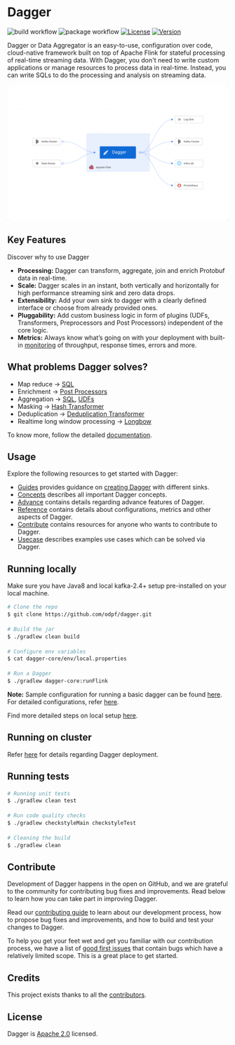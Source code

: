 # Dagger
![build workflow](https://github.com/odpf/dagger/actions/workflows/build.yml/badge.svg)
![package workflow](https://github.com/odpf/dagger/actions/workflows/package.yml/badge.svg)
[![License](https://img.shields.io/badge/License-Apache%202.0-blue.svg?logo=apache)](LICENSE)
[![Version](https://img.shields.io/github/v/release/odpf/dagger?logo=semantic-release)](https://github.com/odpf/dagger/releases/latest)

Dagger or Data Aggregator is an easy-to-use, configuration over code, cloud-native framework built on top of Apache Flink for stateful processing of real-time streaming data. With Dagger, you don't need to write custom applications or manage resources to process data in real-time.
Instead, you can write SQLs to do the processing and analysis on streaming data.

<p align="center"><img src="./docs/static/img/overview.svg" /></p>

## Key Features
Discover why to use Dagger

* **Processing:** Dagger can transform, aggregate, join and enrich Protobuf data in real-time.
* **Scale:** Dagger scales in an instant, both vertically and horizontally for high performance streaming sink and zero data drops.
* **Extensibility:** Add your own sink to dagger with a clearly defined interface or choose from already provided ones.
* **Pluggability:** Add custom business logic in form of plugins \(UDFs, Transformers, Preprocessors and Post Processors\) independent of the core logic. 
* **Metrics:** Always know what’s going on with your deployment with built-in [monitoring](https://odpf.github.io/dagger/docs/reference/metrics) of throughput, response times, errors and more.

## What problems Dagger solves?
* Map reduce -> [SQL](https://ci.apache.org/projects/flink/flink-docs-release-1.9/dev/table/sql.html)
* Enrichment -> [Post Processors](https://odpf.github.io/dagger/docs/advance/post_processor)
* Aggregation -> [SQL](https://ci.apache.org/projects/flink/flink-docs-release-1.9/dev/table/sql.html), [UDFs](https://odpf.github.io/dagger/docs/guides/use_udf)
* Masking -> [Hash Transformer](https://odpf.github.io/dagger/docs/reference/transformers#HashTransformer)
* Deduplication -> [Deduplication Transformer](https://odpf.github.io/dagger/docs/reference/transformers#DeDuplicationTransformer)
* Realtime long window processing -> [Longbow](https://odpf.github.io/dagger/docs/advance/longbow)

To know more, follow the detailed [documentation](https://odpf.github.io/dagger/).

## Usage

Explore the following resources to get started with Dagger:

* [Guides](https://odpf.github.io/dagger/docs/guides/overview) provides guidance on [creating Dagger](https://odpf.github.io/dagger/docs/guides/create_dagger) with different sinks.
* [Concepts](https://odpf.github.io/dagger/docs/concepts/overview) describes all important Dagger concepts.
* [Advance](https://odpf.github.io/dagger/docs/advance/overview) contains details regarding advance features of Dagger.
* [Reference](https://odpf.github.io/dagger/docs/reference/overview) contains details about configurations, metrics and other aspects of Dagger.
* [Contribute](https://odpf.github.io/dagger/docs/contribute/contribution) contains resources for anyone who wants to contribute to Dagger.
* [Usecase](https://odpf.github.io/dagger/docs/usecase/overview) describes examples use cases which can be solved via Dagger.

## Running locally
Make sure you have Java8 and local kafka-2.4+ setup pre-installed on your local machine.
```sh
# Clone the repo
$ git clone https://github.com/odpf/dagger.git  

# Build the jar
$ ./gradlew clean build 

# Configure env variables
$ cat dagger-core/env/local.properties

# Run a Dagger
$ ./gradlew dagger-core:runFlink
```
**Note:** Sample configuration for running a basic dagger can be found [here](https://odpf.github.io/dagger/docs/guides/create_dagger#common-configurations). For detailed configurations, refer [here](https://odpf.github.io/dagger/docs/reference/configuration).

Find more detailed steps on local setup [here](https://odpf.github.io/dagger/docs/guides/create_dagger).

## Running on cluster
Refer [here](https://odpf.github.io/dagger/docs/guides/deployment) for details regarding Dagger deployment.

## Running tests 
```sh
# Running unit tests
$ ./gradlew clean test

# Run code quality checks
$ ./gradlew checkstyleMain checkstyleTest

# Cleaning the build
$ ./gradlew clean
```

## Contribute

Development of Dagger happens in the open on GitHub, and we are grateful to the community for contributing bug fixes and improvements. Read below to learn how you can take part in improving Dagger.

Read our [contributing guide](https://odpf.github.io/dagger/docs/contribute/contribution) to learn about our development process, how to propose bug fixes and improvements, and how to build and test your changes to Dagger.

To help you get your feet wet and get you familiar with our contribution process, we have a list of [good first issues](https://github.com/odpf/dagger/labels/good%20first%20issue) that contain bugs which have a relatively limited scope. This is a great place to get started.

## Credits
This project exists thanks to all the [contributors](https://github.com/odpf/dagger/graphs/contributors).

## License
Dagger is [Apache 2.0](LICENSE) licensed.
